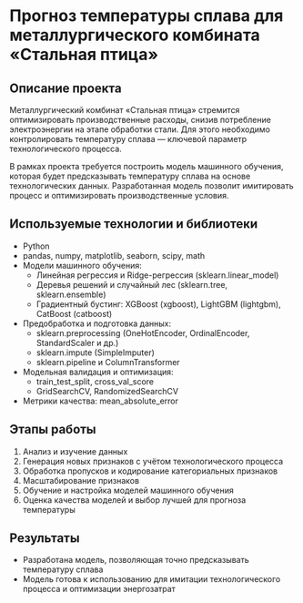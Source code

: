 # Прогноз температуры сплава для металлургического комбината «Стальная птица»

## Описание проекта

Металлургический комбинат «Стальная птица» стремится оптимизировать производственные расходы, снизив потребление электроэнергии на этапе обработки стали. Для этого необходимо контролировать температуру сплава — ключевой параметр технологического процесса.

В рамках проекта требуется построить модель машинного обучения, которая будет предсказывать температуру сплава на основе технологических данных. Разработанная модель позволит имитировать процесс и оптимизировать производственные условия.

## Используемые технологии и библиотеки

- Python  
- pandas, numpy, matplotlib, seaborn, scipy, math  
- Модели машинного обучения:  
  - Линейная регрессия и Ridge-регрессия (sklearn.linear_model)  
  - Деревья решений и случайный лес (sklearn.tree, sklearn.ensemble)  
  - Градиентный бустинг: XGBoost (xgboost), LightGBM (lightgbm), CatBoost (catboost)  
- Предобработка и подготовка данных:  
  - sklearn.preprocessing (OneHotEncoder, OrdinalEncoder, StandardScaler и др.)  
  - sklearn.impute (SimpleImputer)  
  - sklearn.pipeline и ColumnTransformer  
- Модельная валидация и оптимизация:  
  - train_test_split, cross_val_score  
  - GridSearchCV, RandomizedSearchCV  
- Метрики качества: mean_absolute_error

## Этапы работы

1. Анализ и изучение данных  
2. Генерация новых признаков с учётом технологического процесса  
3. Обработка пропусков и кодирование категориальных признаков  
4. Масштабирование признаков  
5. Обучение и настройка моделей машинного обучения  
6. Оценка качества моделей и выбор лучшей для прогноза температуры  

## Результаты

- Разработана модель, позволяющая точно предсказывать температуру сплава  
- Модель готова к использованию для имитации технологического процесса и оптимизации энергозатрат
